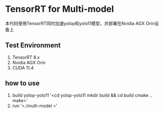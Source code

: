 # TensorRT for Multi-model
本代码使用TensorRT同时加速yolop和yolo11模型，并部署在Nvidia AGX Orin设备上
## Test Environment
1. TensorRT 8.x
2. Nvidia AGX Orin
3. CUDA 11.4
## how to use
1. build yolop-yolo11
'<cd yolop-yolo11
   mkdir build && cd build
   cmake ..
   make>'
2. run
'<./multi-model >'
